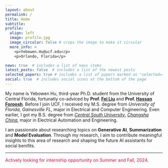 ```yaml
---
layout: about
permalink: /
title: Home
subtitle: 
profile:
  align: left
  image: profile.jpg
  image_circular: false # crops the image to make it circular
  more_info: >
    <p>Yebowen.Hu@ucf.edu</p>
    <p>Orlando, Florida</p>

news: true  # includes a list of news items
latest_posts: false  # includes a list of the newest posts
selected_papers: true # includes a list of papers marked as "selected={true}"
social: true  # includes social icons at the bottom of the page
---
```


My name is Yebowen Hu, third-year Ph.D. student from the University of Central Florida, fortunatly co-adviced by **Prof. [Fei Liu](https://www.cs.emory.edu/~fliu40/)** and **Prof. [Hassan Foroosh](https://www.cs.ucf.edu/~foroosh/)**. Before I join UCF, I received my M.S. degree from *University of Florida*, *Gainesville FL*, major in Electrical and Computer Engineering. Even earlier, I got my B.S. degree from [*Central South University*](https://en.wikipedia.org/wiki/Central_South_University), [*Changsha China*](https://en.wikipedia.org/wiki/Changsha), major in Electrical Automation and Engineering.

I am passionate about researching topics on **Generative AI**, **Summarization** and **Model Evaluation**. Through my research, I aim to contribute meaningful insights to this area of research and shaping the future AI assistants for social benifits. 
<hr>

<span style="color:crimson"> Actively looking for internship opportunity on Summer and Fall, 2024. </span>
